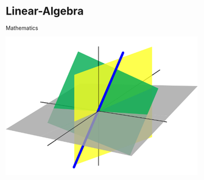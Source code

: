 # Linear-Algebra
Mathematics

![Linear Algebra](https://github.com/sharp-octonions/Linear-Algebra/blob/main/Linear_subspaces_with_shading.png)
